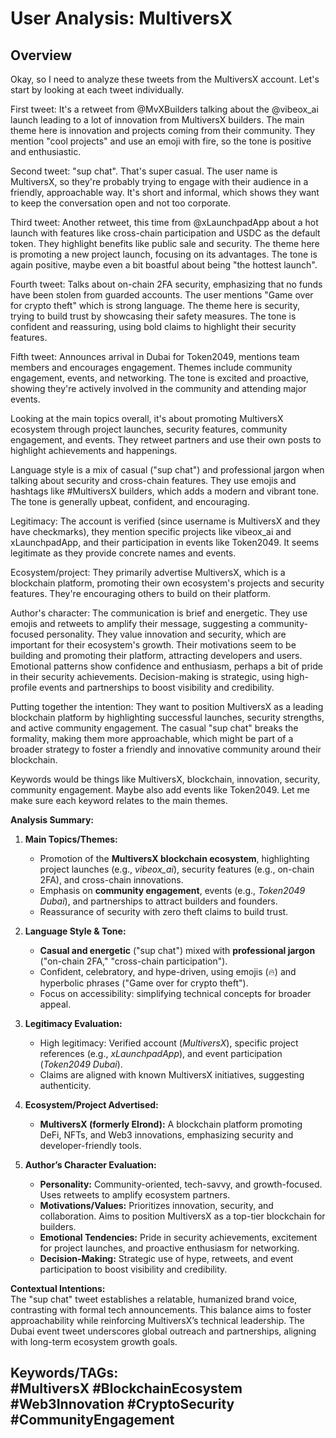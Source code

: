 # User Analysis: MultiversX

## Overview

<think>
Okay, so I need to analyze these tweets from the MultiversX account. Let's start by looking at each tweet individually.

First tweet: It's a retweet from @MvXBuilders talking about the @vibeox_ai launch leading to a lot of innovation from MultiversX builders. The main theme here is innovation and projects coming from their community. They mention "cool projects" and use an emoji with fire, so the tone is positive and enthusiastic.

Second tweet: "sup chat". That's super casual. The user name is MultiversX, so they're probably trying to engage with their audience in a friendly, approachable way. It's short and informal, which shows they want to keep the conversation open and not too corporate.

Third tweet: Another retweet, this time from @xLaunchpadApp about a hot launch with features like cross-chain participation and USDC as the default token. They highlight benefits like public sale and security. The theme here is promoting a new project launch, focusing on its advantages. The tone is again positive, maybe even a bit boastful about being "the hottest launch".

Fourth tweet: Talks about on-chain 2FA security, emphasizing that no funds have been stolen from guarded accounts. The user mentions "Game over for crypto theft" which is strong language. The theme here is security, trying to build trust by showcasing their safety measures. The tone is confident and reassuring, using bold claims to highlight their security features.

Fifth tweet: Announces arrival in Dubai for Token2049, mentions team members and encourages engagement. Themes include community engagement, events, and networking. The tone is excited and proactive, showing they're actively involved in the community and attending major events.

Looking at the main topics overall, it's about promoting MultiversX ecosystem through project launches, security features, community engagement, and events. They retweet partners and use their own posts to highlight achievements and happenings.

Language style is a mix of casual ("sup chat") and professional jargon when talking about security and cross-chain features. They use emojis and hashtags like #MultiversX builders, which adds a modern and vibrant tone. The tone is generally upbeat, confident, and encouraging.

Legitimacy: The account is verified (since username is MultiversX and they have checkmarks), they mention specific projects like vibeox_ai and xLaunchpadApp, and their participation in events like Token2049. It seems legitimate as they provide concrete names and events.

Ecosystem/project: They primarily advertise MultiversX, which is a blockchain platform, promoting their own ecosystem's projects and security features. They're encouraging others to build on their platform.

Author's character: The communication is brief and energetic. They use emojis and retweets to amplify their message, suggesting a community-focused personality. They value innovation and security, which are important for their ecosystem's growth. Their motivations seem to be building and promoting their platform, attracting developers and users. Emotional patterns show confidence and enthusiasm, perhaps a bit of pride in their security achievements. Decision-making is strategic, using high-profile events and partnerships to boost visibility and credibility.

Putting together the intention: They want to position MultiversX as a leading blockchain platform by highlighting successful launches, security strengths, and active community engagement. The casual "sup chat" breaks the formality, making them more approachable, which might be part of a broader strategy to foster a friendly and innovative community around their blockchain.

Keywords would be things like MultiversX, blockchain, innovation, security, community engagement. Maybe also add events like Token2049. Let me make sure each keyword relates to the main themes.
</think>

**Analysis Summary:**  

1. **Main Topics/Themes:**  
   - Promotion of the **MultiversX blockchain ecosystem**, highlighting project launches (e.g., *vibeox_ai*), security features (e.g., on-chain 2FA), and cross-chain innovations.  
   - Emphasis on **community engagement**, events (e.g., *Token2049 Dubai*), and partnerships to attract builders and founders.  
   - Reassurance of security with zero theft claims to build trust.  

2. **Language Style & Tone:**  
   - **Casual and energetic** ("sup chat") mixed with **professional jargon** ("on-chain 2FA," "cross-chain participation").  
   - Confident, celebratory, and hype-driven, using emojis (🔥) and hyperbolic phrases ("Game over for crypto theft").  
   - Focus on accessibility: simplifying technical concepts for broader appeal.  

3. **Legitimacy Evaluation:**  
   - High legitimacy: Verified account (*MultiversX*), specific project references (e.g., *xLaunchpadApp*), and event participation (*Token2049 Dubai*).  
   - Claims are aligned with known MultiversX initiatives, suggesting authenticity.  

4. **Ecosystem/Project Advertised:**  
   - **MultiversX (formerly Elrond):** A blockchain platform promoting DeFi, NFTs, and Web3 innovations, emphasizing security and developer-friendly tools.  

5. **Author’s Character Evaluation:**  
   - **Personality:** Community-oriented, tech-savvy, and growth-focused. Uses retweets to amplify ecosystem partners.  
   - **Motivations/Values:** Prioritizes innovation, security, and collaboration. Aims to position MultiversX as a top-tier blockchain for builders.  
   - **Emotional Tendencies:** Pride in security achievements, excitement for project launches, and proactive enthusiasm for networking.  
   - **Decision-Making:** Strategic use of hype, retweets, and event participation to boost visibility and credibility.  

**Contextual Intentions:**  
The "sup chat" tweet establishes a relatable, humanized brand voice, contrasting with formal tech announcements. This balance aims to foster approachability while reinforcing MultiversX’s technical leadership. The Dubai event tweet underscores global outreach and partnerships, aligning with long-term ecosystem growth goals.  

**Keywords/TAGs:**  
#MultiversX #BlockchainEcosystem #Web3Innovation #CryptoSecurity #CommunityEngagement
---
